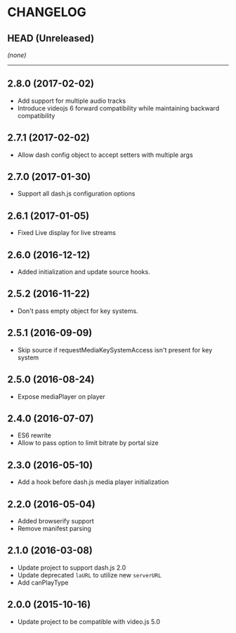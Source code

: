 CHANGELOG
=========

## HEAD (Unreleased)
_(none)_

--------------------

## 2.8.0 (2017-02-02)
* Add support for multiple audio tracks
* Introduce videojs 6 forward compatibility while maintaining backward compatibility

## 2.7.1 (2017-02-02)
* Allow dash config object to accept setters with multiple args

## 2.7.0 (2017-01-30)
* Support all dash.js configuration options

## 2.6.1 (2017-01-05)
* Fixed Live display for live streams

## 2.6.0 (2016-12-12)
* Added initialization and update source hooks.

## 2.5.2 (2016-11-22)
* Don't pass empty object for key systems.

## 2.5.1 (2016-09-09)
* Skip source if requestMediaKeySystemAccess isn't present for key system

## 2.5.0 (2016-08-24)
* Expose mediaPlayer on player

## 2.4.0 (2016-07-07)
* ES6 rewrite
* Allow to pass option to limit bitrate by portal size

## 2.3.0 (2016-05-10)
* Add a hook before dash.js media player initialization

## 2.2.0 (2016-05-04)
* Added browserify support
* Remove manifest parsing

## 2.1.0 (2016-03-08)
* Update project to support dash.js 2.0
* Update deprecated `laURL` to utilize new `serverURL`
* Add canPlayType

## 2.0.0 (2015-10-16)
* Update project to be compatible with video.js 5.0

